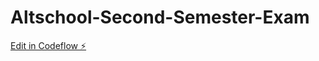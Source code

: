 # Altschool-Second-Semester-Exam

[Edit in Codeflow ⚡️](https://stackblitz.com/~/github.com/Edunmayor/Altschool-Second-Semester-Exam)